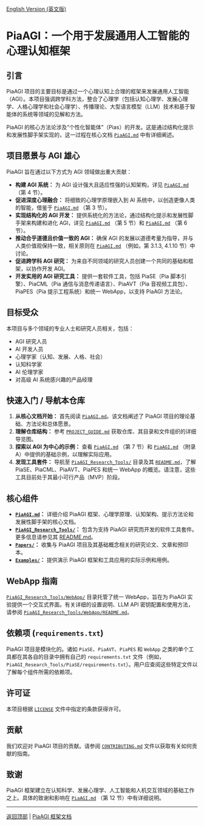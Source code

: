 [English Version (英文版)](README.md)

# PiaAGI：一个用于发展通用人工智能的心理认知框架

## 引言

PiaAGI 项目的主要目标是通过一个心理认知上合理的框架来发展通用人工智能（AGI）。本项目强调跨学科方法，整合了心理学（包括认知心理学、发展心理学、人格心理学和社会心理学）、传播理论、大型语言模型（LLM）技术和基于智能体的系统等领域的见解和方法。

PiaAGI 的核心方法论涉及“个性化智能体”（Pias）的开发。这是通过结构化提示和发展性脚手架实现的，这一过程在核心文档 [`PiaAGI.md`](PiaAGI.md) 中有详细阐述。

## 项目愿景与 AGI 雄心

PiaAGI 旨在通过以下方式为 AGI 领域做出重大贡献：

*   **构建 AGI 系统：** 为 AGI 设计强大且适应性强的认知架构，详见 [`PiaAGI.md`](PiaAGI.md#cognitive-architecture-of-pia) （第 4 节）。
*   **促进深度心理融合：** 将细致的心理学原理嵌入到 AI 系统中，以创造更像人类的智能，借鉴于 [`PiaAGI.md`](PiaAGI.md#psychological-foundations-and-principles) （第 3 节）。
*   **实现结构化的 AGI 开发：** 提供系统化的方法论，通过结构化提示和发展性脚手架来构建和进化 AGI，详见 [`PiaAGI.md`](PiaAGI.md#pia-prompting-methodology) （第 5 节）和 [`PiaAGI.md`](PiaAGI.md#developmental-scaffolding-for-pia-growth) （第 6 节）。
*   **推动合乎道德且价值一致的 AGI：** 确保 AGI 的发展以道德考量为指导，并与人类价值观保持一致，相关原则在 [`PiaAGI.md`](PiaAGI.md#value-alignment-and-ethics) （例如，第 3.1.3, 4.1.10 节）中讨论。
*   **促进跨学科 AGI 研究：** 为来自不同领域的研究人员创建一个共同的基础和框架，以协作开发 AGI。
*   **开发实用的 AGI 研究工具：** 提供一套软件工具，包括 PiaSE（Pia 脚本引擎）、PiaCML（Pia 通信与消息传递语言）、PiaAVT（Pia 音视频工具包）、PiaPES（Pia 提示工程系统）和统一 WebApp，以支持 PiaAGI 方法论。

## 目标受众

本项目与多个领域的专业人士和研究人员相关，包括：

*   AGI 研究人员
*   AI 开发人员
*   心理学家（认知、发展、人格、社会）
*   认知科学家
*   AI 伦理学家
*   对高级 AI 系统感兴趣的产品经理

## 快速入门 / 导航本仓库

1.  **从核心文档开始：** 首先阅读 [`PiaAGI.md`](PiaAGI.md)。该文档阐述了 PiaAGI 项目的理论基础、方法论和总体愿景。
2.  **理解仓库结构：** 参考 [`PROJECT_GUIDE.md`](PROJECT_GUIDE.md) 获取仓库、其目录和文件组织的详细导览图。
3.  **探索以 AGI 为中心的示例：** 查看 [`PiaAGI.md`](PiaAGI.md#application-examples-and-use-cases) （第 7 节）和 [`PiaAGI.md`](PiaAGI.md#appendix-a-pia-foundational-prompt-examples) （附录 A）中提供的基础示例，以理解实际应用。
4.  **发现工具套件：** 导航至 [`PiaAGI_Research_Tools/`](PiaAGI_Research_Tools/) 目录及其 [`README.md`](PiaAGI_Research_Tools/README.md)，了解 PiaSE、PiaCML、PiaAVT、PiaPES 和统一 WebApp 的概览。请注意，这些工具目前处于其最小可行产品（MVP）阶段。

## 核心组件

*   **[`PiaAGI.md`](PiaAGI.md)：** 详细介绍 PiaAGI 框架、心理学原理、认知架构、提示方法论和发展性脚手架的核心文档。
*   **[`PiaAGI_Research_Tools/`](PiaAGI_Research_Tools/)：** 包含为支持 PiaAGI 研究而开发的软件工具套件。更多信息请参见其 [README.md](PiaAGI_Research_Tools/README.md)。
*   **[`Papers/`](Papers/)：** 收集与 PiaAGI 项目及其基础概念相关的研究论文、文章和预印本。
*   **[`Examples/`](Examples/)：** 提供演示 PiaAGI 框架和工具应用的实际示例和用例。

## WebApp 指南

[`PiaAGI_Research_Tools/WebApp/`](PiaAGI_Research_Tools/WebApp/) 目录托管了统一 WebApp，旨在为 PiaAGI 实验提供一个交互式界面。有关详细的设置说明、LLM API 密钥配置和使用方法，请参阅 [`PiaAGI_Research_Tools/WebApp/README.md`](PiaAGI_Research_Tools/WebApp/README.md)。

## 依赖项 (`requirements.txt`)

PiaAGI 项目是模块化的。诸如 `PiaSE`、`PiaAVT`、`PiaPES` 和 `WebApp` 之类的单个工具都在其各自的目录中拥有自己的 `requirements.txt` 文件（例如，`PiaAGI_Research_Tools/PiaSE/requirements.txt`）。用户应查阅这些特定文件以了解每个组件所需的依赖项。

## 许可证

本项目根据 [`LICENSE`](LICENSE) 文件中指定的条款获得许可。

## 贡献

我们欢迎对 PiaAGI 项目的贡献。请参阅 [`CONTRIBUTING.md`](CONTRIBUTING.md) 文件以获取有关如何贡献的指南。

## 致谢

PiaAGI 框架建立在认知科学、发展心理学、人工智能和人机交互领域的基础工作之上。具体的致谢和影响在 [`PiaAGI.md`](PiaAGI.md#references-and-further-reading) （第 12 节）中有详细说明。

---

[返回顶部](#piaagi一个用于发展通用人工智能的心理认知框架) | [PiaAGI 框架文档](PiaAGI.md)
